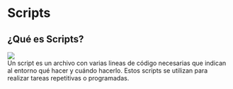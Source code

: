 # Scripts
## ¿Qué es Scripts?
![](http://1.bp.blogspot.com/-yYdaJzT-mBw/UY0Y-EqVLLI/AAAAAAAACTY/Uoid6vKS0_w/s1600/Poundexclam.svg.png)  
Un script es un archivo con varias lineas de código necesarias que indican al entorno qué hacer y cuándo hacerlo. Estos scripts se utilizan para realizar tareas repetitivas o programadas.

